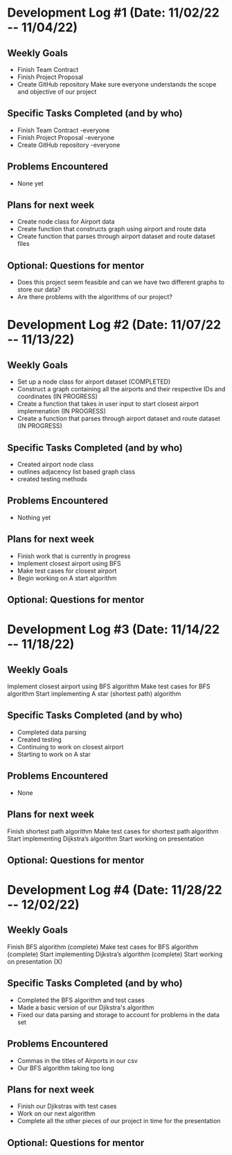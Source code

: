 # Development Log #1 (Date: 11/02/22 -- 11/04/22)

## Weekly Goals
- Finish Team Contract
- Finish Project Proposal
- Create GitHub repository
Make sure everyone understands the scope and objective of our project
## Specific Tasks Completed (and by who)
- Finish Team Contract 	-everyone
- Finish Project Proposal -everyone
- Create GitHub repository -everyone
## Problems Encountered 
- None yet
## Plans for next week
- Create node class for Airport data
- Create function that constructs graph using airport and route data
- Create function that parses through airport dataset and route dataset files
## Optional: Questions for mentor
- Does this project seem feasible and can we have two different graphs to store our data?
- Are there problems with the algorithms of our project? 


# Development Log #2 (Date: 11/07/22 -- 11/13/22)

## Weekly Goals
- Set up a node class for airport dataset (COMPLETED)
- Construct a graph containing all the airports and their respective IDs and coordinates (IN PROGRESS)
- Create a function that takes in user input to start closest airport implemenation (IN PROGRESS)
- Create a function that parses through airport dataset and route dataset (IN PROGRESS)
## Specific Tasks Completed (and by who)
- Created airport node class
- outlines adjacency list based graph class
- created testing methods
## Problems Encountered 
- Nothing yet
## Plans for next week
- Finish work that is currently in progress
- Implement closest airport using BFS
- Make test cases for closest airport
- Begin working on A start algorithm
## Optional: Questions for mentor

# Development Log #3 (Date: 11/14/22 -- 11/18/22)

## Weekly Goals
Implement closest airport using BFS algorithm
Make test cases for BFS algorithm
Start implementing A star (shortest path) algorithm
## Specific Tasks Completed (and by who)
- Completed data parsing
- Created testing
- Continuing to work on closest airport
- Starting to work on A star
## Problems Encountered 
- None
## Plans for next week
Finish shortest path algorithm
Make test cases for shortest path algorithm
Start implementing Dijkstra’s algorithm
Start working on presentation

## Optional: Questions for mentor

# Development Log #4 (Date: 11/28/22 -- 12/02/22)

## Weekly Goals
Finish BFS algorithm (complete)
Make test cases for BFS algorithm (complete)
Start implementing Dijkstra’s algorithm (complete)
Start working on presentation (X)
## Specific Tasks Completed (and by who)
- Completed the BFS algorithm and test cases
- Made a basic version of our Djikstra's algorithm
- Fixed our data parsing and storage to account for problems in the data set
## Problems Encountered 
- Commas in the titles of Airports in our csv
- Our BFS algorithm taking too long
## Plans for next week
- Finish our Djikstras with test cases
- Work on our next algorithm
- Complete all the other pieces of our project in time for the presentation
## Optional: Questions for mentor
